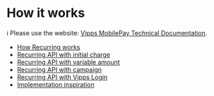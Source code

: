 <!-- START_METADATA
---
title: "How it works"
sidebar_position: 1
pagination_next: null
pagination_prev: null
---
END_METADATA -->

# How it works

<!-- START_COMMENT -->

ℹ️ Please use the website:
[Vipps MobilePay Technical Documentation](https://developer.vippsmobilepay.com/).

<!-- END_COMMENT -->

* [How Recurring works](vipps-recurring-api-howitworks.md)
* [Recurring API with initial charge](vipps-recurring-api-initial-charge-howitworks.md)
* [Recurring API with variable amount](vipps-recurring-api-variable-howitworks.md)
* [Recurring API with campaign](vipps-recurring-api-campaigns-howitworks.md)
* [Recurring API with Vipps Login](vipps-login-recurring-howitworks.md)
* [Implementation inspiration](vipps-recurring-api-inspiration-howitworks.md)

